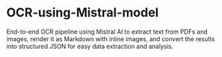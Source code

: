 # OCR-using-Mistral-model
End-to-end OCR pipeline using Mistral AI to extract text from PDFs and images, render it as Markdown with inline images, and convert the results into structured JSON for easy data extraction and analysis.
